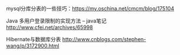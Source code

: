 mysql分库分表的一些技巧：https://my.oschina.net/cmcm/blog/175104

Java 多用户登录限制的实现方法 – java笔记     http://www.cfei.net/archives/65998

Hibernate与数据库分表  http://www.cnblogs.com/stephen-wang/p/3172900.html

